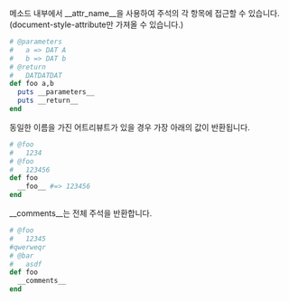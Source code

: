
메소드 내부에서 \__attr_name__을 사용하여 주석의 각 항목에 접근할 수 있습니다.<br>
(document-style-attribute만 가져올 수 있습니다.)

```rb
# @parameters
#   a => DAT A
#   b => DAT b
# @return
#   DATDATDAT
def foo a,b
  puts __parameters__
  puts __return__
end
```

동일한 이름을 가진 어트리뷰트가 있을 경우 가장 아래의 값이 반환됩니다.<br>
```rb
# @foo
#   1234
# @foo
#   123456
def foo
  __foo__ #=> 123456
end
```

\__comments__는 전체 주석을 반환합니다.

```rb
# @foo
#   12345
#qwerweqr
# @bar
#   asdf
def foo
  __comments__
end
```
